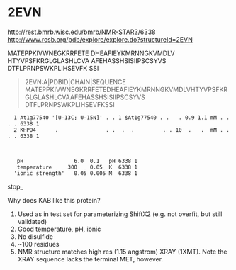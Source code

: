 2EVN
====

http://rest.bmrb.wisc.edu/bmrb/NMR-STAR3/6338
http://www.rcsb.org/pdb/explore/explore.do?structureId=2EVN


MATEPPKIVWNEGKRRFETE
DHEAFIEYKMRNNGKVMDLV
HTYVPSFKRGLGLASHLCVA
AFEHASSHSISIIPSCSYVS
DTFLPRNPSWKPLIHSEVFK
SSI

>2EVN:A|PDBID|CHAIN|SEQUENCE
MATEPPKIVWNEGKRRFETEDHEAFIEYKMRNNGKVMDLVHTYVPSFKRGLGLASHLCVAAFEHASSHSISIIPSCSYVS
DTFLPRNPSWKPLIHSEVFKSSI


      1 At1g77540 '[U-13C; U-15N]' . . 1 $At1g77540 . .   . 0.9 1.1 mM . . . . 6338 1 
      2 KHPO4      .               . .  .  .         . . 10  .   .  mM . . . . 6338 1 



       pH                6.0  0.1   pH 6338 1 
       temperature     300    0.05  K  6338 1 
      'ionic strength'   0.05 0.005 M  6338 1 

   stop_



Why does KAB like this protein?

1.  Used as in test set for parameterizing ShiftX2 (e.g. not overfit, but still validated)
2.  Good temperature, pH, ionic
3.  No disulfide
4.  ~100 residues
5.  NMR structure matches high res (1.15 angstrom) XRAY (1XMT).  Note the XRAY sequence lacks the terminal MET, however.

